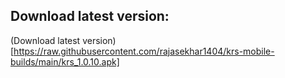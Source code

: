 ## Download latest version: 
(Download latest version)[https://raw.githubusercontent.com/rajasekhar1404/krs-mobile-builds/main/krs_1.0.10.apk]
